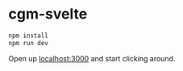 # cgm-svelte

```bash
npm install
npm run dev
```

Open up [localhost:3000](http://localhost:3000) and start clicking around.
